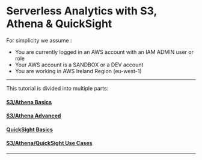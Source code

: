 # Serverless Analytics with S3, Athena & QuickSight

For simplicity we assume :
- You are currently logged in an AWS account with an IAM ADMIN user or role
- Your AWS account is a SANDBOX or a DEV account
- You are working in AWS Ireland Region (eu-west-1)

---
This tutorial is divided into multiple parts:

#### [S3/Athena Basics](s3-athena-basics/)

#### [S3/Athena Advanced](s3-athena-advanced/)

#### [QuickSight Basics](quicksight-basics/)

#### [S3/Athena/QuickSight Use Cases](s3-athena-quicksight-use-cases/)

---